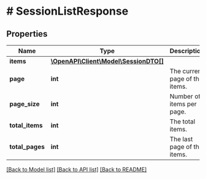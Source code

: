 # # SessionListResponse

## Properties

Name | Type | Description | Notes
------------ | ------------- | ------------- | -------------
**items** | [**\OpenAPI\Client\Model\SessionDTO[]**](SessionDTO.md) |  | [optional]
**page** | **int** | The current page of the items. | [optional]
**page_size** | **int** | Number of items per page. | [optional]
**total_items** | **int** | The total items. | [optional]
**total_pages** | **int** | The last page of the items. | [optional]

[[Back to Model list]](../../README.md#models) [[Back to API list]](../../README.md#endpoints) [[Back to README]](../../README.md)
